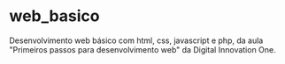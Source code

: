 # web_basico
Desenvolvimento web básico com html, css, javascript e php, da aula "Primeiros passos para desenvolvimento web" da Digital Innovation One.
